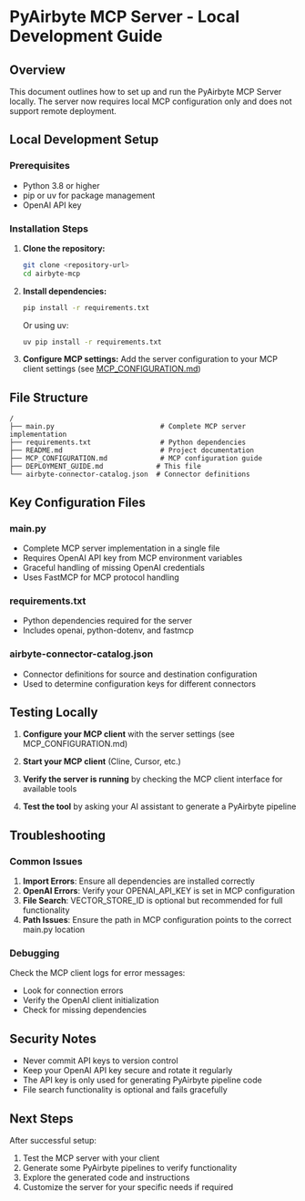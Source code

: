 # PyAirbyte MCP Server - Local Development Guide

## Overview

This document outlines how to set up and run the PyAirbyte MCP Server locally. The server now requires local MCP configuration only and does not support remote deployment.

## Local Development Setup

### Prerequisites
- Python 3.8 or higher
- pip or uv for package management
- OpenAI API key

### Installation Steps

1. **Clone the repository:**
   ```bash
   git clone <repository-url>
   cd airbyte-mcp
   ```

2. **Install dependencies:**
   ```bash
   pip install -r requirements.txt
   ```
   
   Or using uv:
   ```bash
   uv pip install -r requirements.txt
   ```

3. **Configure MCP settings:**
   Add the server configuration to your MCP client settings (see [MCP_CONFIGURATION.md](./MCP_CONFIGURATION.md))

## File Structure

```
/
├── main.py                          # Complete MCP server implementation
├── requirements.txt                 # Python dependencies
├── README.md                        # Project documentation
├── MCP_CONFIGURATION.md             # MCP configuration guide
├── DEPLOYMENT_GUIDE.md             # This file
└── airbyte-connector-catalog.json  # Connector definitions
```

## Key Configuration Files

### main.py
- Complete MCP server implementation in a single file
- Requires OpenAI API key from MCP environment variables
- Graceful handling of missing OpenAI credentials
- Uses FastMCP for MCP protocol handling

### requirements.txt
- Python dependencies required for the server
- Includes openai, python-dotenv, and fastmcp

### airbyte-connector-catalog.json
- Connector definitions for source and destination configuration
- Used to determine configuration keys for different connectors

## Testing Locally

1. **Configure your MCP client** with the server settings (see MCP_CONFIGURATION.md)

2. **Start your MCP client** (Cline, Cursor, etc.)

3. **Verify the server is running** by checking the MCP client interface for available tools

4. **Test the tool** by asking your AI assistant to generate a PyAirbyte pipeline

## Troubleshooting

### Common Issues

1. **Import Errors**: Ensure all dependencies are installed correctly
2. **OpenAI Errors**: Verify your OPENAI_API_KEY is set in MCP configuration
3. **File Search**: VECTOR_STORE_ID is optional but recommended for full functionality
4. **Path Issues**: Ensure the path in MCP configuration points to the correct main.py location

### Debugging

Check the MCP client logs for error messages:
- Look for connection errors
- Verify the OpenAI client initialization
- Check for missing dependencies

## Security Notes

- Never commit API keys to version control
- Keep your OpenAI API key secure and rotate it regularly
- The API key is only used for generating PyAirbyte pipeline code
- File search functionality is optional and fails gracefully

## Next Steps

After successful setup:
1. Test the MCP server with your client
2. Generate some PyAirbyte pipelines to verify functionality
3. Explore the generated code and instructions
4. Customize the server for your specific needs if required

